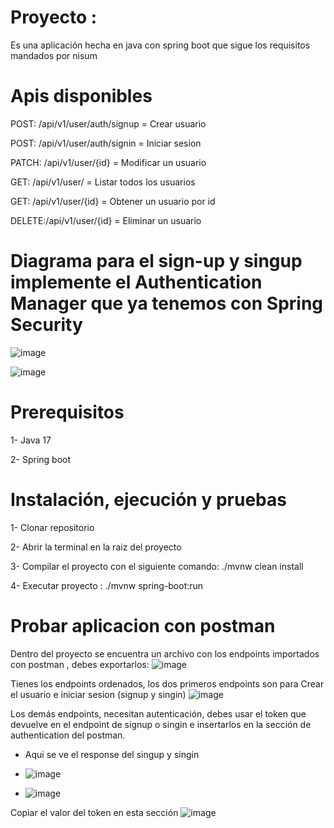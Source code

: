 # Proyecto :

Es una aplicación hecha en java con spring boot que sigue los requisitos mandados por nisum

# Apis disponibles 
POST:  /api/v1/user/auth/signup = Crear usuario

POST:  /api/v1/user/auth/signin = Iniciar sesion

PATCH: /api/v1/user/{id} = Modificar un usuario

GET:   /api/v1/user/ = Listar todos los usuarios

GET:   /api/v1/user/{id} = Obtener un usuario por id

DELETE:/api/v1/user/{id} = Eliminar un usuario

# Diagrama para el sign-up y singup implemente el Authentication Manager que ya tenemos con Spring Security
![image](https://github.com/user-attachments/assets/dccb61c1-c6c2-4f8d-a9de-ee3a4de287e2)

![image](https://github.com/user-attachments/assets/6fff2d08-53c9-4f3b-b294-20ed80a3e6e5)



# Prerequisitos
1- Java 17

2- Spring boot 


# Instalación, ejecución y pruebas 
1- Clonar repositorio

2- Abrir la terminal en la raiz del proyecto

3- Compilar el proyecto con el siguiente comando: ./mvnw clean install

4- Executar proyecto : ./mvnw spring-boot:run

# Probar aplicacion con postman
Dentro del proyecto se encuentra un archivo con los endpoints importados con postman , debes exportarlos:
![image](https://github.com/user-attachments/assets/256a17bb-6e61-4c6a-8a75-7e29647229a5)

Tienes los endpoints ordenados, los dos primeros endpoints son para Crear el usuario e iniciar sesion (signup y singin)
![image](https://github.com/user-attachments/assets/33fa0e6a-73c6-4a6b-8f36-0242364c5341)


Los demás endpoints, necesitan autenticación, debes usar el token que devuelve en el endpoint de signup o singin e insertarlos en la sección de authentication del postman.
* Aqui se ve el response del singup y singin
* ![image](https://github.com/user-attachments/assets/480e1963-cdb9-4f35-9605-ce5fbb0d240e)

* ![image](https://github.com/user-attachments/assets/39a4c8fe-4302-43e0-9a64-36cf031377fc)

Copiar el valor del token en esta sección
![image](https://github.com/user-attachments/assets/f79a7a36-cc60-41fb-936d-7e89828022d2)





